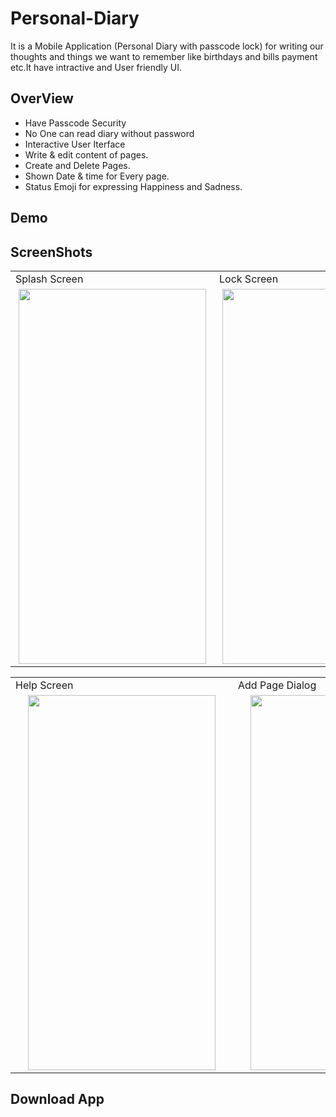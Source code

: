 # Personal-Diary
It is a Mobile Application (Personal Diary with passcode lock) for writing our thoughts and things we want to remember like birthdays and bills payment etc.It have intractive and User friendly UI. 
## OverView
- Have Passcode Security 
- No One can read diary without password
- Interactive User Iterface
- Write & edit content of pages.
- Create and Delete Pages.
- Shown Date & time for Every page.
- Status Emoji for expressing Happiness and Sadness.

## Demo

## ScreenShots
<table>
  <tr>
    <td>Splash Screen</td>
     <td>Lock Screen</td>
     <td>Home Screen</td>
  </tr>
  <tr>
    <td><img src = "https://user-images.githubusercontent.com/61556206/110298094-2e58ab00-801a-11eb-98cb-65a95e9d9770.jpg" width = "300" height = "600" hspace="5"></td>
    <td><img src = "https://user-images.githubusercontent.com/61556206/110298108-331d5f00-801a-11eb-87fa-8aa4d8c91363.jpg" width = "300" height = "600" hspace="5"></td>
    <td><img src = "https://user-images.githubusercontent.com/61556206/110298117-357fb900-801a-11eb-9363-2d3e880735a9.jpg" width = "300" height = "600" hspace="5"></td>
  </tr>
 </table>
 <table>
  <tr>
    <td>Help Screen</td>
     <td>Add Page Dialog</td>
  </tr>
  <tr>
    <td><img src = "https://user-images.githubusercontent.com/61556206/110298125-37e21300-801a-11eb-85f7-f0ca4a536ba8.jpg" width = "300" height = "600" hspace="20"></td>
    <td><img src = "https://user-images.githubusercontent.com/61556206/110298131-3add0380-801a-11eb-8104-94a94bcc423e.jpg" width = "300" height = "600" hspace="20"></td>
  </tr>
 </table>

## Download App


